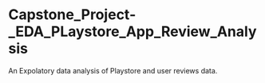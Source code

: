 # Capstone_Project-_EDA_PLaystore_App_Review_Analysis
An Expolatory data analysis of Playstore and user reviews data.

